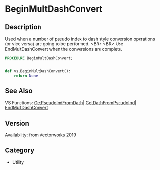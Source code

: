 # BeginMultDashConvert

## Description
Used when a number of pseudo index to dash style conversion operations (or vice versa) are going to be performed. &lt;BR&gt;
&lt;BR&gt;
Use EndMultDashConvert when the conversions are complete.

```pascal
PROCEDURE BeginMultDashConvert;
```

```python

def vs.BeginMultDashConvert():
    return None
```

## See Also
VS Functions:
[GetPseudoIndFromDash](GetPseudoIndFromDash.md)| [GetDashFromPseudoInd](GetDashFromPseudoInd.md)| [EndMultDashConvert](EndMultDashConvert.md)

## Version
Availability: from Vectorworks 2019
## Category
* Utility

